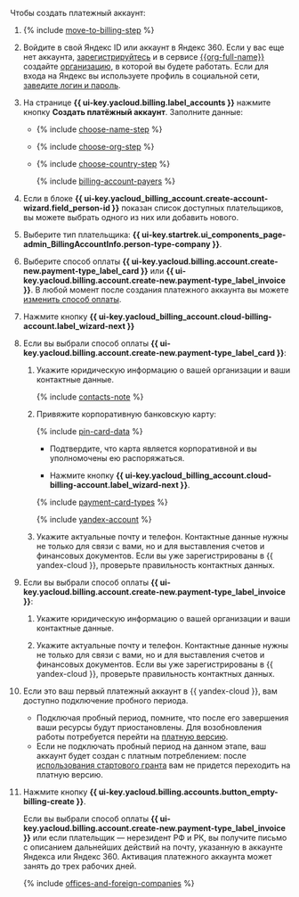 Чтобы создать платежный аккаунт:

1. {% include [move-to-billing-step](../../billing/_includes/move-to-billing-step.md) %}

1. Войдите в свой Яндекс ID или аккаунт в Яндекс 360. Если у вас еще нет аккаунта, [зарегистрируйтесь](https://yandex.ru/support/id/authorization/registration.html) и в сервисе [{{org-full-name}}]({{link-org-main}}) создайте [организацию](../../organization/quickstart.md), в которой вы будете работать. Если для входа на Яндекс вы используете профиль в социальной сети, [заведите логин и пароль](https://passport.yandex.ru/passport?mode=postregistration&create_login=1).

1. На странице **{{ ui-key.yacloud.billing.label_accounts }}** нажмите кнопку **Создать платёжный аккаунт**. Заполните данные:
   
   * {% include [choose-name-step](../../billing/_includes/choose-name-step.md) %}
   * {% include [choose-org-step](../../billing/_includes/choose-org-step.md) %}
   * {% include [choose-country-step](../../billing/_includes/choose-country-step.md) %}
   
     {% include [billing-account-payers](../../billing/_includes/billing-account-payers.md) %}

1. Если в блоке **{{ ui-key.yacloud_billing_account.create-account-wizard.field_person-id }}** показан список доступных плательщиков, вы можете выбрать одного из них или добавить нового.

1. Выберите тип плательщика: **{{ ui-key.startrek.ui_components_page-admin_BillingAccountInfo.person-type-company }}**.

1. Выберите способ оплаты **{{ ui-key.yacloud.billing.account.create-new.payment-type_label_card }}** или **{{ ui-key.yacloud.billing.account.create-new.payment-type_label_invoice }}**. В любой момент после создания платежного аккаунта вы можете [изменить способ оплаты](../../billing/operations/change-payment-method.md).

1. Нажмите кнопку **{{ ui-key.yacloud_billing_account.cloud-billing-account.label_wizard-next }}**

1. Если вы выбрали способ оплаты **{{ ui-key.yacloud.billing.account.create-new.payment-type_label_card }}**:
   
   1. Укажите юридическую информацию о вашей организации и ваши контактные данные.
   
      {% include [contacts-note](contacts-note.md) %}
   
   1. Привяжите корпоративную банковскую карту:
   
      {% include [pin-card-data](pin-card-data.md) %}
      
      * Подтвердите, что карта является корпоративной и вы уполномочены ею распоряжаться.
      
      * Нажмите кнопку **{{ ui-key.yacloud_billing_account.cloud-billing-account.label_wizard-next }}**.
      
      {% include [payment-card-types](payment-card-types-business.md) %}
      
      {% include [yandex-account](payment-card-validation.md) %}
   
   1. Укажите актуальные почту и телефон. Контактные данные нужны не только для связи с вами, но и для выставления счетов и финансовых документов. Если вы уже зарегистрированы в {{ yandex-cloud }}, проверьте правильность контактных данных.

1. Если вы выбрали способ оплаты **{{ ui-key.yacloud.billing.account.create-new.payment-type_label_invoice }}**:
   
   1. Укажите юридическую информацию о вашей организации и ваши контактные данные.
   
   1. Укажите актуальные почту и телефон. Контактные данные нужны не только для связи с вами, но и для выставления счетов и финансовых документов. Если вы уже зарегистрированы в {{ yandex-cloud }}, проверьте правильность контактных данных.

1. Если это ваш первый платежный аккаунт в {{ yandex-cloud }}, вам доступно подключение пробного периода.
   
   * Подключая пробный период, помните, что после его завершения ваши ресурсы будут приостановлены. Для возобновления работы потребуется перейти на [платную версию](../../billing/operations/activate-commercial.md).
   * Если не подключать пробный период на данном этапе, ваш аккаунт будет создан с платным потреблением: после [использования стартового гранта](../../getting-started/usage-grant.md) вам не придется переходить на платную версию.

1. Нажмите кнопку **{{ ui-key.yacloud.billing.accounts.button_empty-billing-create }}**.

   Если вы выбрали способ оплаты **{{ ui-key.yacloud.billing.account.create-new.payment-type_label_invoice }}** или если плательщик — нерезидент РФ и РК, вы получите письмо с описанием дальнейших действий на почту, указанную в аккаунте Яндекса или Яндекс 360. Активация платежного аккаунта может занять до трех рабочих дней.

   
   {% include [offices-and-foreign-companies](offices-and-foreign-companies.md) %}


